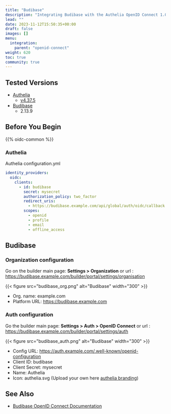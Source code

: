 ```yaml
---
title: "Budibase"
description: "Integrating Budibase with the Authelia OpenID Connect 1.0 Provider."
lead: ""
date: 2023-11-12T15:50:35+00:00
draft: false
images: []
menu:
  integration:
    parent: "openid-connect"
weight: 620
toc: true
community: true
---
```


## Tested Versions

- [Authelia]
  - [v4.37.5](https://github.com/authelia/authelia/releases/tag/v4.37.5)
- [Budibase]
  - 2.13.9

## Before You Begin

{{% oidc-common %}}

### Authelia

Authelia configuration.yml

```yaml
identity_providers:
  oidc:
    clients:
      - id: budibase
        secret: mysecret
        authorization_policy: two_factor
        redirect_uris:
          - https://budibase.example.com/api/global/auth/oidc/callback
        scopes:
          - openid
          - profile
          - email
          - offline_access
```

## Budibase

### Organization configuration

Go on the builder main page: **Settings > Organization** or url : https://budibase.example.com/builder/portal/settings/organisation

{{< figure src="budibase_org.png" alt="Budibase" width="300" >}}

- Org. name: example.com
- Platform URL: https://budibase.example.com

### Auth configuration

Go the builder main page: **Settings > Auth > OpenID Connect** or url : https://budibase.example.com/builder/portal/settings/auth

{{< figure src="budibase_auth.png" alt="Budibase" width="300" >}}

- Config URL: https://auth.example.com/.well-known/openid-configuration
- Client ID: budibase
- Client Secret: mysecret
- Name: Authelia
- Icon: authelia.svg (Upload your own here [authelia branding](https://www.authelia.com/reference/guides/branding/))

## See Also

- [Budibase OpenID Connect Documentation](https://docs.budibase.com/docs/openid-connect)

[Authelia]: https://www.authelia.com
[Budibase]: https://budibase.com
[OpenID Connect 1.0]: ../../openid-connect/introduction.md
